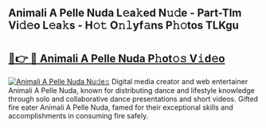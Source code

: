 ## Animali A Pelle Nuda L𝚎a𝚔ed N𝚞𝚍e - Part-TIm Vi𝚍𝚎o L𝚎a𝚔s - H𝚘𝚝 O𝚗𝚕yf𝚊ns P𝚑𝚘tos TLKgu

# <h2><a href="http://kf2qzkf.oniu.top/?m=Animali+A+Pelle+Nuda">🔗👉 🔴 Animali A Pelle Nuda P𝚑ot𝚘𝚜 V𝚒d𝚎o</a></h2>

[![Animali A Pelle Nuda Nu𝚍e𝚜](https://i.imgur.com/0qMVB7G.gif)](http://kf2qzkf.oniu.top/?m=Animali+A+Pelle+Nuda)
Digital media creator and web entertainer Animali A Pelle Nuda, known for distributing dance and lifestyle knowledge through solo and collaborative dance presentations and short videos. Gifted fire eater Animali A Pelle Nuda, famed for their exceptional skills and accomplishments in consuming fire safely.  
